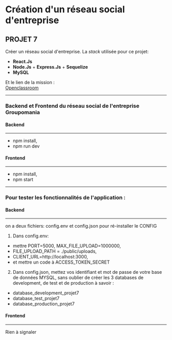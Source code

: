 # Création d'un réseau social d'entreprise

## PROJET 7

Créer un réseau social d'entreprise. La _stack_ utilisée pour ce projet:

-   **React.Js**
-   **Node.Js** + **Express.Js** + **Sequelize**
-   **MySQL**

Et le lien de la mission :  
[Openclassroom](https://openclassrooms.com/fr/paths/556/projects/677/assignment)

---

### Backend et Frontend du réseau social de l'entreprise Groupomania

#### Backend

---

-   npm install,
-   npm run dev

#### Frontend

---

-   npm install,
-   npm start

---

### Pour tester les fonctionnalités de l'application :

#### Backend

---

on a deux fichiers: config.env et config.json pour ré-installer le CONFIG

1.  Dans config.env:

-   mettre PORT=5000,
    MAX_FILE_UPLOAD=1000000,
-   FILE_UPLOAD_PATH = ./public/uploads,
-   CLIENT_URL=http://localhost:3000,
-   et mettre un code à ACCESS_TOKEN_SECRET

2.  Dans config.json, mettez vos identifiant et mot de passe de votre base de données MYSQL, sans oublier de créer les 3 databases de development, de test et de production à savoir :
- database_development_projet7
- database_test_projet7
- database_production_projet7

#### Frontend

---
Rien à signaler
